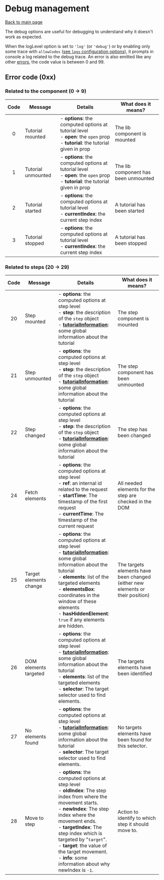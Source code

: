 # Debug management

[Back to main page](./main.md)

The debug options are useful for debugging to understand why it doesn't work
as expected.

When the logLevel option is set to `'log'` (or `'debug'`) or by enabling only
some trace with `allowCodes`
([see `logs` configuration options](./configuration.md#Logs)),
it prompts in console a log related to the debug trace.
An error is also emitted like any other [errors](./errors.md), the code value
is between 0 and 99.

## Error code (0xx)

### Related to the component (0 → 9)

| Code | Message | Details | What does it means? |
|:----:|---------|---------|---------------------|
|0 | Tutorial mounted | - **options**: the computed options at tutorial level<br> - **open**: the `open` prop<br> - **tutorial**: the tutorial given in prop | The lib component is mounted |
|1 | Tutorial unmounted | - **options**: the computed options at tutorial level<br> - **open**: the `open` prop<br> - **tutorial**: the tutorial given in prop | The lib component has been unmounted |
|2 | Tutorial started | - **options**: the computed options at tutorial level<br> - **currentIndex**: the current step index | A tutorial has been started |
|3 | Tutorial stopped | - **options**: the computed options at tutorial level<br> - **currentIndex**: the current step index | A tutorial has been stopped |

### Related to steps (20 → 29)

| Code | Message | Details | What does it means? |
|:----:|---------|---------|---------------------|
|20 | Step mounted | - **options**: the computed options at step level<br> - **step**: the description of the `step` object<br> - **[tutorialInformation](./configuration.md#tutorialinformation)**: some global information about the tutorial | The step component is mounted |
|21 | Step unmounted | - **options**: the computed options at step level<br> - **step**: the description of the `step` object<br> - **[tutorialInformation](./configuration.md#tutorialinformation)**: some global information about the tutorial | The step component has been unmounted |
|22 | Step changed | - **options**: the computed options at step level<br> - **step**: the description of the `step` object<br> - **[tutorialInformation](./configuration.md#tutorialinformation)**: some global information about the tutorial | The step has been changed |
|24 | Fetch elements | - **options**: the computed options at step level<br> - **ref**: an internal id related to the request<br> - **startTime**: The timestamp of the first request<br> - **currentTime**: The timestamp of the current request | All needed elements for the step are checked in the DOM |
|25 | Target elements change | - **options**: the computed options at step level<br> - **[tutorialInformation](./configuration.md#tutorialinformation)**: some global information about the tutorial<br> - **elements**: list of the targeted elements<br> - **elementsBox**: coordinates in the window of these elements<br> - **hasHiddenElement**: `true` if any elements are hidden. | The targets elements have been changed (either new elements or their position) |
|26 | DOM elements targeted | - **options**: the computed options at step level<br> - **[tutorialInformation](./configuration.md#tutorialinformation)**: some global information about the tutorial<br> - **elements**: list of the targeted elements<br> - **selector**: The target selector used to find elements. | The targets elements have been identified |
|27 | No elements found | - **options**: the computed options at step level<br> - **[tutorialInformation](./configuration.md#tutorialinformation)**: some global information about the tutorial<br> - **selector**: The target selector used to find elements. | No targets elements have been found for this selector. |
|28 | Move to step | - **options**: the computed options at step level<br> - **oldIndex**: The step index from where the movement starts.<br> - **newIndex**: The step index where the movement ends.<br> - **targetIndex**: The step index which is targeted by "`target`".<br> - **target**: the value of the target movement.<br> - **info**: some information about why newIndex is `-1`.  | Action to identify to which step it should move to. |
